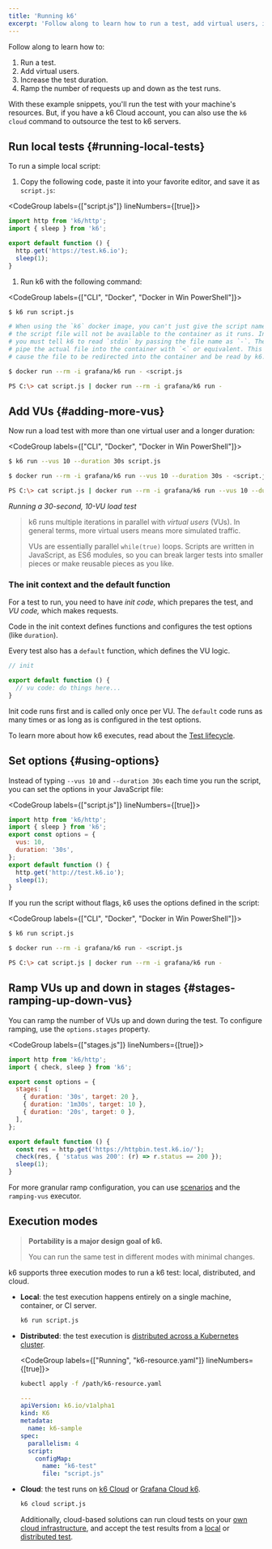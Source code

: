 ```yaml
---
title: 'Running k6'
excerpt: 'Follow along to learn how to run a test, add virtual users, increase the test duration, and ramp the number of requests up and down as the test runs.'
---
```


Follow along to learn how to:
1. Run a test.
2. Add virtual users.
3. Increase the test duration. 
4. Ramp the number of requests up and down as the test runs.

With these example snippets, you'll run the test with your machine's resources.
But, if you have a k6 Cloud account, you can also use the `k6 cloud` command to outsource the test to k6 servers. 

<!-- preserving  old anchor --->
## Run local tests {#running-local-tests}

To run a simple local script:
1. Copy the following code, paste it into your favorite editor, and save it as `script.js`:

  <CodeGroup labels={["script.js"]} lineNumbers={[true]}>

  ```javascript
  import http from 'k6/http';
  import { sleep } from 'k6';

  export default function () {
    http.get('https://test.k6.io');
    sleep(1);
  }
  ```

  </CodeGroup>

1. Run k6 with the following command:

  <CodeGroup labels={["CLI", "Docker", "Docker in Win PowerShell"]}>

  ```bash
  $ k6 run script.js
  ```

  ```bash
  # When using the `k6` docker image, you can't just give the script name since
  # the script file will not be available to the container as it runs. Instead
  # you must tell k6 to read `stdin` by passing the file name as `-`. Then you
  # pipe the actual file into the container with `<` or equivalent. This will
  # cause the file to be redirected into the container and be read by k6.

  $ docker run --rm -i grafana/k6 run - <script.js
  ```

  ```bash
  PS C:\> cat script.js | docker run --rm -i grafana/k6 run -
  ```

  </CodeGroup>

## Add VUs {#adding-more-vus}

Now run a load test with more than one virtual user and a longer duration:

<CodeGroup labels={["CLI", "Docker", "Docker in Win PowerShell"]}>

```bash
$ k6 run --vus 10 --duration 30s script.js
```

```bash
$ docker run --rm -i grafana/k6 run --vus 10 --duration 30s - <script.js
```

```bash
PS C:\> cat script.js | docker run --rm -i grafana/k6 run --vus 10 --duration 30s -
```

</CodeGroup>

_Running a 30-second, 10-VU load test_

<Blockquote mod="note" title="Virtual users">

k6 runs multiple iterations in parallel with _virtual users_ (VUs).
In general terms, more virtual users means more simulated traffic.

VUs are essentially parallel `while(true)` loops.
Scripts are written in JavaScript, as ES6 modules,
so you can break larger tests into smaller pieces or make reusable pieces as you like.

</Blockquote>

### The init context and the default function

For a test to run, you need to have *init code*, which prepares the test, and *VU code,* which makes requests.

Code in the init context defines functions and configures the test options (like `duration`).

Every test also has a `default` function,
which defines the VU logic.

<CodeGroup labels={[]}>

```javascript
// init

export default function () {
  // vu code: do things here...
}
```

</CodeGroup>

Init code runs first and is called only once per VU.
The `default` code runs as many times or as long as is configured in the test options.

To learn more about how k6 executes, read about the [Test lifecycle](/using-k6/test-lifecycle).

## Set options {#using-options}

Instead of typing `--vus 10` and `--duration 30s` each time you run the script,
you can set the options in your JavaScript file:

<CodeGroup labels={["script.js"]} lineNumbers={[true]}>

```javascript
import http from 'k6/http';
import { sleep } from 'k6';
export const options = {
  vus: 10,
  duration: '30s',
};
export default function () {
  http.get('http://test.k6.io');
  sleep(1);
}
```

</CodeGroup>

If you run the script without flags, k6 uses the options defined in the script:

<CodeGroup labels={["CLI", "Docker", "Docker in Win PowerShell"]}>

```bash
$ k6 run script.js
```

```bash
$ docker run --rm -i grafana/k6 run - <script.js
```

```bash
PS C:\> cat script.js | docker run --rm -i grafana/k6 run -
```

</CodeGroup>

## Ramp VUs up and down in stages {#stages-ramping-up-down-vus}

You can ramp the number of VUs up and down during the test.
To configure ramping, use the `options.stages` property.


<CodeGroup labels={["stages.js"]} lineNumbers={[true]}>

```javascript
import http from 'k6/http';
import { check, sleep } from 'k6';

export const options = {
  stages: [
    { duration: '30s', target: 20 },
    { duration: '1m30s', target: 10 },
    { duration: '20s', target: 0 },
  ],
};

export default function () {
  const res = http.get('https://httpbin.test.k6.io/');
  check(res, { 'status was 200': (r) => r.status == 200 });
  sleep(1);
}
```

</CodeGroup>

For more granular ramp configuration, you can use [scenarios](/using-k6/scenarios) and the `ramping-vus` executor.

## Execution modes

<Blockquote mod="note" title="">

**Portability is a major design goal of k6.**

You can run the same test in different modes with minimal changes.

</Blockquote>

k6 supports three execution modes to run a k6 test: local, distributed, and cloud. 

- **Local**: the test execution happens entirely on a single machine, container, or CI server. 

  ```bash
  k6 run script.js
  ```

- **Distributed**: the test execution is [distributed across a Kubernetes cluster](https://k6.io/blog/running-distributed-tests-on-k8s/). 
  
  <CodeGroup labels={["Running", "k6-resource.yaml"]} lineNumbers={[true]}> 

  ```bash
  kubectl apply -f /path/k6-resource.yaml
  ```

  ```yml
  ---
  apiVersion: k6.io/v1alpha1
  kind: K6
  metadata:
    name: k6-sample
  spec:
    parallelism: 4
    script:
      configMap:
        name: "k6-test"
        file: "script.js"
  ```

  </CodeGroup>

- **Cloud**: the test runs on [k6 Cloud](/cloud/creating-and-running-a-test/cloud-tests-from-the-cli/) or [Grafana Cloud k6](https://grafana.com/docs/grafana-cloud/k6/get-started/run-cloud-tests-from-the-cli/).

  ```bash
  k6 cloud script.js
  ```

  Additionally, cloud-based solutions can run cloud tests on your [own cloud infrastructure](https://grafana.com/docs/grafana-cloud/k6/author-run/private-load-zone-v2/), and accept the test results from a [local](/results-output/real-time/cloud/) or [distributed test](https://github.com/grafana/k6-operator#k6-cloud-output).


